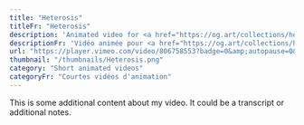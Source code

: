 ```yaml
---
title: "Heterosis"
titleFr: "Heterosis"
description: 'Animated video for <a href="https://og.art/collections/heterosis/" target="_blank">«Heterosis»</a> art project by <a href="https://snark.art/" target="_blank">Snark.Art</a> and <a href="https://matcollishaw.com/" target="_blank">Matt Collishaw</a>.'
descriptionFr: 'Vidéo animée pour <a href="https://og.art/collections/heterosis/" target="_blank">«Heterosis»</a> projet artistique de <a href="https://snark.art/" target="_blank">Snark.Art</a> et <a href="https://matcollishaw.com/" target="_blank">Matt Collishaw</a>.'
url: "https://player.vimeo.com/video/806758553?badge=0&amp;autopause=0&amp;autoplay=1&amp;player_id=0&amp;app_id=58479/embed"
thumbnail: "/thumbnails/Heterosis.png"
category: "Short animated videos"
categoryFr: "Courtes vidéos d'animation"
---
```


This is some additional content about my video. It could be a transcript or additional notes.